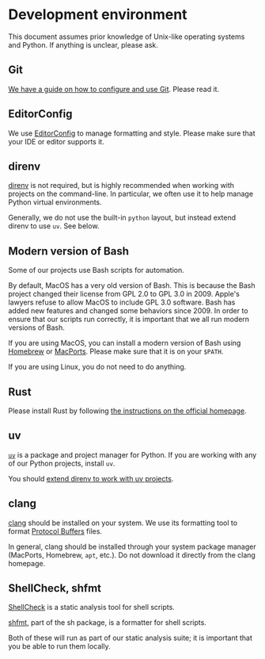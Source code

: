 # Development environment

This document assumes prior knowledge of Unix-like operating systems and Python. If anything is unclear, please ask.

## Git

[We have a guide on how to configure and use Git](git-workflow.md). Please read it.

## EditorConfig

We use [EditorConfig](https://editorconfig.org/) to manage formatting and style. Please make sure that your IDE or editor supports it.

## direnv

[direnv](https://direnv.net/) is not required, but is highly recommended when working with projects on the command-line. In particular, we often use it to help manage Python virtual environments.

Generally, we do not use the built-in `python` layout, but instead extend direnv to use `uv`. See below.

## Modern version of Bash

Some of our projects use Bash scripts for automation.

By default, MacOS has a very old version of Bash. This is because the Bash project changed their license from GPL 2.0 to GPL 3.0 in 2009. Apple's lawyers refuse to allow MacOS to include GPL 3.0 software. Bash has added new features and changed some behaviors since 2009. In order to ensure that our scripts run correctly, it is important that we all run modern versions of Bash.

If you are using MacOS, you can install a modern version of Bash using [Homebrew](https://brew.sh/) or [MacPorts](https://ports.macports.org/port/bash/). Please make sure that it is on your `$PATH`.

If you are using Linux, you do not need to do anything.

## Rust

Please install Rust by following [the instructions on the official homepage](https://www.rust-lang.org/).

## uv

[`uv`](https://docs.astral.sh/uv/) is a package and project manager for Python. If you are working with any of our Python projects, install `uv`.

You should [extend direnv to work with uv projects](https://github.com/direnv/direnv/wiki/Python#uv).

## clang

[clang](https://clang.llvm.org/) should be installed on your system. We use its formatting tool to format [Protocol Buffers](https://protobuf.dev/) files.

In general, clang should be installed through your system package manager (MacPorts, Homebrew, `apt`, etc.). Do not download it directly from the clang homepage.

## ShellCheck, shfmt

[ShellCheck](https://www.shellcheck.net/) is a static analysis tool for shell scripts.

[shfmt](https://github.com/mvdan/sh/), part of the sh package, is a formatter for shell scripts.

Both of these will run as part of our static analysis suite; it is important that you be able to run them locally.
